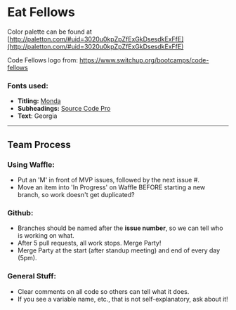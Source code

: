 # Eat Fellows

Color palette can be found at [http://paletton.com/#uid=3020u0kpZpZfExGkDsesdkExFfE](http://paletton.com/#uid=3020u0kpZpZfExGkDsesdkExFfE)

Code Fellows logo from: https://www.switchup.org/bootcamps/code-fellows

### Fonts used:

* **Titling:** [Monda](https://fonts.google.com/specimen/Monda?selection.family=Monda:400,700&query=Monda)
* **Subheadings:** [Source Code Pro](https://fonts.google.com/specimen/Source+Code+Pro?query=source+code+pro)
* **Text**: Georgia

---

## Team Process ##

### Using Waffle:

* Put an 'M' in front of MVP issues, followed by the next issue #.
* Move an item into 'In Progress' on Waffle BEFORE starting a new branch, so work doesn't get duplicated?

### Github:

* Branches should be named after the **issue number**, so we can tell who is working on what.
* After 5 pull requests, all work stops. Merge Party!
* Merge Party at the start (after standup meeting) and end of every day (5pm).

### General Stuff:

* Clear comments on all code so others can tell what it does.
* If you see a variable name, etc., that is not self-explanatory, ask about it!
